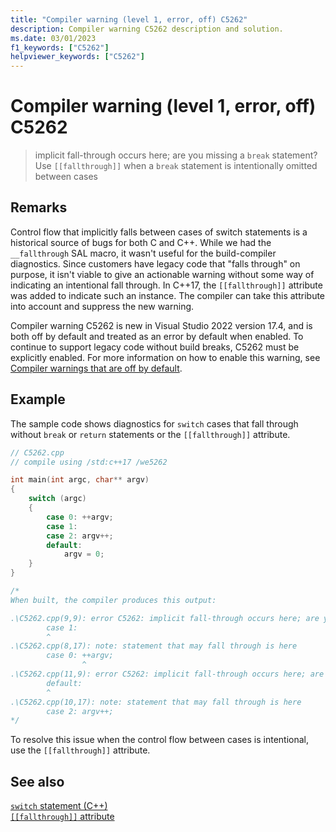 ```yaml
---
title: "Compiler warning (level 1, error, off) C5262"
description: Compiler warning C5262 description and solution.
ms.date: 03/01/2023
f1_keywords: ["C5262"]
helpviewer_keywords: ["C5262"]
---
```

# Compiler warning (level 1, error, off) C5262

> implicit fall-through occurs here; are you missing a `break` statement? Use `[[fallthrough]]` when a `break` statement is intentionally omitted between cases

## Remarks

Control flow that implicitly falls between cases of switch statements is a historical source of bugs for both C and C++. While we had the `__fallthrough` SAL macro, it wasn't useful for the build-compiler diagnostics. Since customers have legacy code that "falls through" on purpose, it isn't viable to give an actionable warning without some way of indicating an intentional fall through. In C++17, the `[[fallthrough]]` attribute was added to indicate such an instance. The compiler can take this attribute into account and suppress the new warning.

Compiler warning C5262 is new in Visual Studio 2022 version 17.4, and is both off by default and treated as an error by default when enabled. To continue to support legacy code without build breaks, C5262 must be explicitly enabled. For more information on how to enable this warning, see [Compiler warnings that are off by default](../../preprocessor/compiler-warnings-that-are-off-by-default.md).

## Example

The sample code shows diagnostics for `switch` cases that fall through without `break` or `return` statements or the `[[fallthrough]]` attribute.

```cpp
// C5262.cpp
// compile using /std:c++17 /we5262

int main(int argc, char** argv)
{
    switch (argc)
    {
        case 0: ++argv;
        case 1:
        case 2: argv++;
        default:
            argv = 0;
    }
}

/*
When built, the compiler produces this output:

.\C5262.cpp(9,9): error C5262: implicit fall-through occurs here; are you missing a break statement? Use [[fallthrough]] when a break statement is intentionally omitted between cases
        case 1:
        ^
.\C5262.cpp(8,17): note: statement that may fall through is here
        case 0: ++argv;
                ^
.\C5262.cpp(11,9): error C5262: implicit fall-through occurs here; are you missing a break statement? Use [[fallthrough]] when a break statement is intentionally omitted between cases
        default:
        ^
.\C5262.cpp(10,17): note: statement that may fall through is here
        case 2: argv++;
*/
```

To resolve this issue when the control flow between cases is intentional, use the `[[fallthrough]]` attribute.

## See also

[`switch` statement (C++)](../../cpp/switch-statement-cpp.md)\
[`[[fallthrough]]` attribute](../../cpp/attributes.md#fallthrough)
